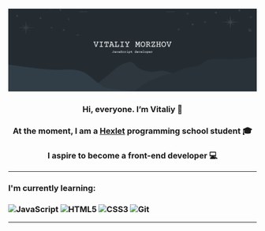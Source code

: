 ![banner](Vitaliy.png)
<div align="center"><h3>Hi, everyone. I’m Vitaliy 👋</h3></div>
<div align="center"><h3>At the moment, I am a <a href=https://ru.hexlet.io/>Hexlet</a> programming school student 🎓</h3></div>
<div align="center"><h3>I aspire to become a front-end developer 💻</h3></div>

***

<h3>I'm currently learning:<h3>
  
![JavaScript](https://img.shields.io/badge/javascript-%23323330.svg?style=for-the-badge&logo=javascript&logoColor=%23F7DF1E)
![HTML5](https://img.shields.io/badge/html5-%23E34F26.svg?style=for-the-badge&logo=html5&logoColor=white)
![CSS3](https://img.shields.io/badge/css3-%231572B6.svg?style=for-the-badge&logo=css3&logoColor=white)
![Git](https://img.shields.io/badge/git-%23F05033.svg?style=for-the-badge&logo=git&logoColor=white)

***  

  
<!---
Vox1oot/Vox1oot is a ✨ special ✨ repository because its `README.md` (this file) appears on your GitHub profile.
You can click the Preview link to take a look at your changes.
--->
